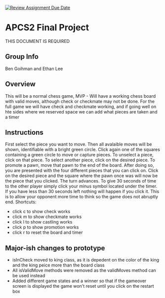 [![Review Assignment Due Date](https://classroom.github.com/assets/deadline-readme-button-24ddc0f5d75046c5622901739e7c5dd533143b0c8e959d652212380cedb1ea36.svg)](https://classroom.github.com/a/syDSSnTt)
# APCS2 Final Project
THIS DOCUMENT IS REQUIRED
## Group Info
Ben Goihman and Ethan Lee
## Overview
This will be a normal chess game, MVP - Will have a working chess board with valid moves, although check or checkmate may not be done. For the full game we will have check and checkmate working, and if going well on hte sides where we reserved space we can add what pieces are taken and a timer
## Instructions
First select the piece you want to move. Then all avalaible moves will be shown, identifiable with a bright green circle.
Click again one of the squares containing a green circle to move or capture pieces.
To unselect a piece, click on that piece.
To select another piece, click on the desired piece.
To promote a pawn, move that pawn to the end of the board. After doing so, you are presented with the four different pieces that you can click on. Click on the desired piece and the square where the pawn once was will now be the piece that you clicked. The turn advances.
To give 30 seconds of time to the other player simply click your minus symbol located under the timer. If you have less than 30 seconds left nothing will happen if you click it. This is to allow your opponent more time to think so the game does not abruptly end.
Shortcuts:
- click c to show check works
- click m to show checkmate works
- click l to show castling works
- click p to show promotion works
- click r to reset the board and timer
## Major-ish changes to prototype
- isInCheck moved to king class, as it is depedent on the color of the king and the king peice more than the board class
- All isValidMove methods were removed as the validMoves method can be used instead
- Added different game states and a winner so that if the gameover screen is displayed the game won't reset until you click on the restart box
